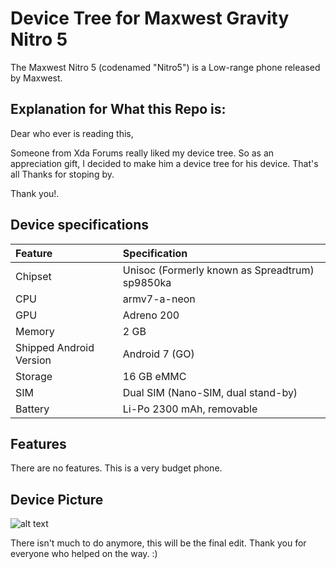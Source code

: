 #  Device Tree for Maxwest Gravity Nitro 5

The Maxwest Nitro 5 (codenamed "Nitro5") is a Low-range phone released by Maxwest.

## Explanation for What this Repo is:

Dear who ever is reading this,

Someone from Xda Forums really liked my device tree. So as an appreciation gift, I decided to make him a device tree for his device.
That's all Thanks for stoping by.

Thank you!.

## Device specifications

| Feature                 | Specification                                                                  |
| :---------------------- | :------------------------------------------------------------------------------|
| Chipset                 | Unisoc (Formerly known as Spreadtrum) sp9850ka                                 |
| CPU                     | armv7-a-neon                                                                   |
| GPU                     | Adreno 200                                                                     |
| Memory                  | 2 GB                                                                           |
| Shipped Android Version | Android 7 (GO)                                                               |
| Storage                 | 16 GB eMMC                                                                     |
| SIM                     | Dual SIM (Nano-SIM, dual stand-by)                                             |
| Battery                 | Li-Po 2300 mAh,     removable                                                  |


## Features
There are no features. This is a very budget phone.

## Device Picture
![alt text](https://maxwesttelecom.com/wp-content/uploads/2021/03/NITRO-5P_01-964x1024.jpg)

There isn't much to do anymore, this will be the final edit. Thank you for everyone who helped on the way. :)